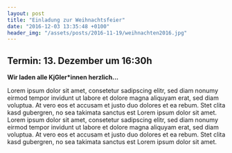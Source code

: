 ```yaml
---
layout: post
title: "Einladung zur Weihnachtsfeier"
date: "2016-12-03 13:35:48 +0100"
header_img: "/assets/posts/2016-11-19/weihnachten2016.jpg"
---
```


## Termin: 13. Dezember um 16:30h

**Wir laden alle KjGler*innen herzlich...**

Lorem ipsum dolor sit amet, consetetur sadipscing elitr, sed diam nonumy eirmod tempor invidunt ut labore et dolore magna aliquyam erat, sed diam voluptua. At vero eos et accusam et justo duo dolores et ea rebum. Stet clita kasd gubergren, no sea takimata sanctus est Lorem ipsum dolor sit amet. Lorem ipsum dolor sit amet, consetetur sadipscing elitr, sed diam nonumy eirmod tempor invidunt ut labore et dolore magna aliquyam erat, sed diam voluptua. At vero eos et accusam et justo duo dolores et ea rebum. Stet clita kasd gubergren, no sea takimata sanctus est Lorem ipsum dolor sit amet.
